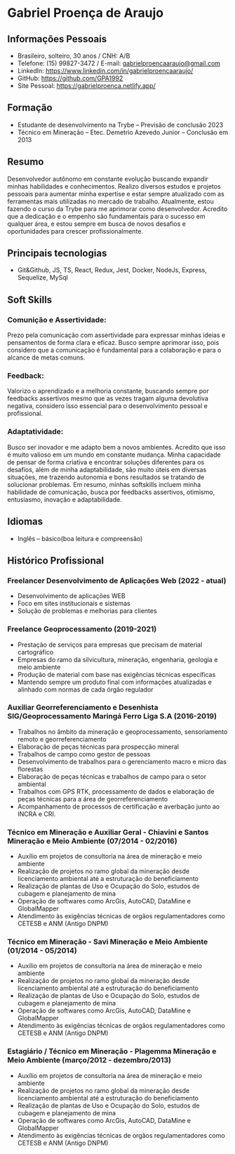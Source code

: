 # Gabriel Proença de Araujo

## Informações Pessoais
- Brasileiro, solteiro, 30 anos / CNH: A/B
- Telefone: (15) 99827-3472 / E-mail: gabrielproencaaraujo@gmail.com
- LinkedIn: https://www.linkedin.com/in/gabrielproencaaraujo/  
- GitHub: https://github.com/GPA1992 
- Site Pessoal: https://gabrielproenca.netlify.app/

## Formação
- Estudante de desenvolvimento na Trybe – Previsão de conclusão 2023
- Técnico em Mineração – Etec. Demetrio Azevedo Junior – Conclusão em 2013

## Resumo
Desenvolvedor autônomo em constante evolução buscando expandir minhas habilidades e conhecimentos. Realizo diversos estudos e projetos pessoais para aumentar minha expertise e estar sempre atualizado com as ferramentas mais utilizadas no mercado de trabalho. Atualmente, estou fazendo o curso da Trybe para me aprimorar como desenvolvedor. Acredito que a dedicação e o empenho são fundamentais para o sucesso em qualquer área, e estou sempre em busca de novos desafios e oportunidades para crescer profissionalmente.

## Principais tecnologias
- Git&Github, JS, TS, React, Redux, Jest, Docker, NodeJs, Express, Sequelize, MySql

## Soft Skills
### Comunição e Assertividade:
Prezo pela comunicação com assertividade para expressar minhas ideias e pensamentos de forma
clara e eficaz. Busco sempre aprimorar isso, pois considero que a comunicação é fundamental para
a colaboração e para o alcance de metas comuns.
### Feedback:
Valorizo o aprendizado e a melhoria constante, buscando sempre por feedbacks assertivos mesmo
que as vezes tragam alguma devolutiva negativa, considero isso essencial para o desenvolvimento
pessoal e profissional.
### Adaptatividade:
Busco ser inovador e me adapto bem a novos ambientes. Acredito que isso é muito valioso em um
mundo em constante mudança. Minha capacidade de pensar de forma criativa e encontrar soluções
diferentes para os desafios, além de minha adaptabilidade, são muito úteis em diversas situações,
me trazendo autonomia e bons resultados se tratando de solucionar problemas. Em resumo,
minhas softskills incluem minha habilidade de comunicação, busca por feedbacks assertivos,
otimismo, entusiasmo, inovação e adaptabilidade.

## Idiomas
- Inglês – básico(boa leitura e compreensão)

## Histórico Profissional
### Freelancer Desenvolvimento de Aplicações Web (2022 - atual)
  - Desenvolvimento de aplicações WEB
  - Foco em sites institucionais e sistemas
  - Solução de problemas e melhorias para clientes
### Freelance Geoprocessamento (2019-2021)
  - Prestação de serviços para empresas que precisam de material cartográfico
  - Empresas do ramo da silvicultura, mineração, engenharia, geologia e meio ambiente
  - Produção de material com base nas exigências técnicas específicas
  - Mantendo sempre um produto final com informações atualizadas e alinhado com normas de cada órgão regulador
### Auxiliar Georreferenciamento e Desenhista SIG/Geoprocessamento Maringá Ferro Liga S.A (2016-2019)
  - Trabalhos no âmbito da mineração e geoprocessamento, sensoriamento remoto e georreferenciamento
  - Elaboração de peças técnicas para prospecção mineral
  - Trabalhos de campo como gestor de pessoas
  - Desenvolvimento de trabalhos para o gerenciamento macro e micro das florestas
  - Elaboração de peças técnicas e trabalhos de campo para o setor ambiental
  - Trabalhos com GPS RTK, processamento de dados e elaboração de peças técnicas para a área de georreferenciamento
  - Acompanhamento de processos de certificação e averbação junto ao INCRA e CRI.
### Técnico em Mineração e Auxiliar Geral - Chiavini e Santos Mineração e Meio Ambiente (07/2014 - 02/2016)
  - Auxílio em projetos de consultoria na área de mineração e meio ambiente
  - Realização de projetos no ramo global da mineração desde licenciamento ambiental até a estruturação do beneficiamento
  - Realização de plantas de Uso e Ocupação do Solo, estudos de cubagem e planejamento de mina
  - Operação de softwares como ArcGis, AutoCAD, DataMine e GlobalMapper
  - Atendimento às exigências técnicas de orgãos regulamentadores como CETESB e ANM (Antigo DNPM)
### Técnico em Mineração - Savi Mineração e Meio Ambiente (01/2014 - 05/2014)
  - Auxílio em projetos de consultoria na área de mineração e meio ambiente
  - Realização de projetos no ramo global da mineração desde licenciamento ambiental até a estruturação do beneficiamento
  - Realização de plantas de Uso e Ocupação do Solo, estudos de cubagem e planejamento de mina
  - Operação de softwares como ArcGis, AutoCAD, DataMine e GlobalMapper
  - Atendimento às exigências técnicas de orgãos regulamentadores como CETESB e ANM (Antigo DNPM)
### Estagiário / Técnico em Mineração - Plagemma Mineração e Meio Ambiente (março/2012 - dezembro/2013)
- Auxílio em projetos de consultoria na área de mineração e meio ambiente
- Realização de projetos no ramo global da mineração desde licenciamento ambiental até a estruturação do beneficiamento
- Realização de plantas de Uso e Ocupação do Solo, estudos de cubagem e planejamento de mina
- Operação de softwares como ArcGis, AutoCAD, DataMine e GlobalMapper
- Atendimento às exigências técnicas de orgãos regulamentadores como CETESB e ANM (Antigo DNPM)

